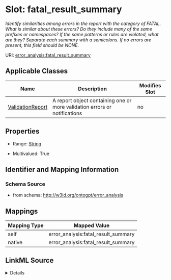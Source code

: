 

# Slot: fatal_result_summary


_Identify similarities among errors in the report with the category of FATAL. What is similar about these errors? Do they include many of the same prefixes or namespaces? If the same patterns or rules are violated, what are they? Separate each summary with a semicolons. If no errors are present, this field should be NONE._



URI: [error_analysis:fatal_result_summary](http://w3id.org/ontogpt/error_analysisfatal_result_summary)



<!-- no inheritance hierarchy -->





## Applicable Classes

| Name | Description | Modifies Slot |
| --- | --- | --- |
| [ValidationReport](ValidationReport.md) | A report object containing one or more validation errors or notifications |  no  |







## Properties

* Range: [String](String.md)

* Multivalued: True





## Identifier and Mapping Information







### Schema Source


* from schema: http://w3id.org/ontogpt/error_analysis




## Mappings

| Mapping Type | Mapped Value |
| ---  | ---  |
| self | error_analysis:fatal_result_summary |
| native | error_analysis:fatal_result_summary |




## LinkML Source

<details>
```yaml
name: fatal_result_summary
description: Identify similarities among errors in the report with the category of
  FATAL. What is similar about these errors? Do they include many of the same prefixes
  or namespaces? If the same patterns or rules are violated, what are they? Separate
  each summary with a semicolons. If no errors are present, this field should be NONE.
from_schema: http://w3id.org/ontogpt/error_analysis
rank: 1000
alias: fatal_result_summary
owner: ValidationReport
domain_of:
- ValidationReport
range: string
multivalued: true

```
</details>